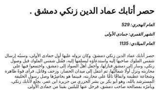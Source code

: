 <h1 dir="rtl">حصر أتابك عماد الدين زنكي دمشق .</h1>

<h5 dir="rtl">العام الهجري:  529

الشهر القمري: جمادى الأولى

العام الميلادي: 1135</h5>

<p dir="rtl">حصر أتابك عماد الدين زنكي دمشقَ، وكان نزوله عليها أول جمادى الأولى، وسببُه إرسال شمس الملوك صاحبها إليه واستدعاؤه ليسلمها إليه، فقُتل شمس الملوك قبل وصول زنكي، وسار إلى دمشق فنازلها، وأجفل أهلُ السواد إلى دمشق، واجتمعوا فيها على محاربته ونزل أولًا شماليَّها، ثم انتقل إلى ميدان الحصار، وزحف وقاتل، فرأى قوةً ظاهرة وشجاعة عظيمة واتفاقًا تامًّا على محاربته، فبينما هو يحاصِرُها وصل رسول الخليفة المسترشد بالله، وهو أبو بكر بن بشر الجزري من جزيرة ابن عمر، بخِلَع لأتابك زنكي، ويأمرُه بمصالحة صاحب دمشق، فرحل عنها لليلتين بقيتا من جمادى الأولى.</p></br>
